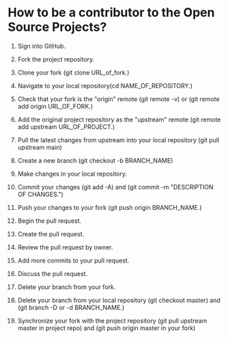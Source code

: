 # How to be a contributor to the Open Source Projects?
1. Sign into GitHub.

2. Fork the project repository.

3. Clone your fork (git clone URL_of_fork.)

4. Navigate to your local repository(cd NAME_OF_REPOSITORY.)

5. Check that your fork is the "origin" remote (git remote -v) or (git remote add origin URL_OF_FORK.)

6. Add the original project repository as the "upstream" remote (git remote add upstream URL_OF_PROJECT.)

7. Pull the latest changes from upstream into your local repository (git pull upstream main)

8. Create a new branch (git checkout -b BRANCH_NAME)

9. Make changes in your local repository.

10. Commit your changes (git add -A) and (git commit -m "DESCRIPTION OF CHANGES.")

11. Push your changes to your fork (git push origin BRANCH_NAME.)

12. Begin the pull request.

13. Create the pull request.

14. Review the pull request by owner.

15. Add more commits to your pull request.

16. Discuss the pull request.

17. Delete your branch from your fork.

18. Delete your branch from your local repository (git checkout master) and (git branch -D or -d BRANCH_NAME.)

19. Synchronize your fork with the project repository (git pull upstream master in project repo) and (git push origin master in your fork)